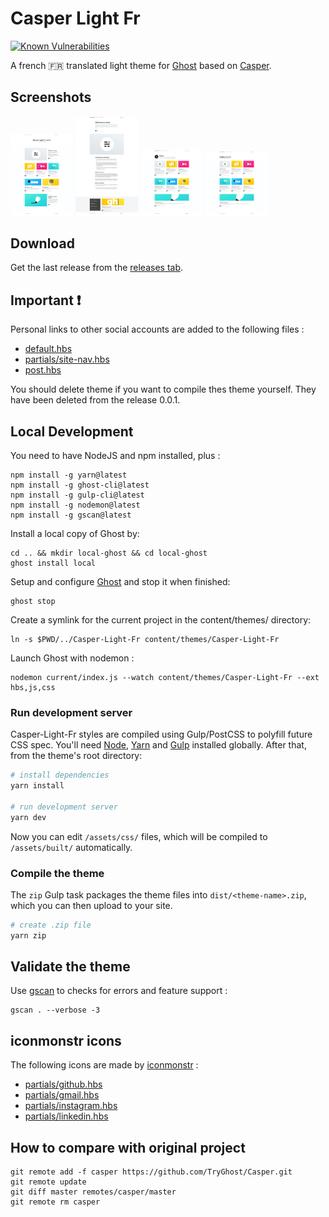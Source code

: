 # Casper Light Fr 

[![Known Vulnerabilities](https://snyk.io/test/github/ziedzaiem/Casper-Light-Fr/badge.svg?targetFile=package.json)](https://snyk.io/test/github/ziedzaiem/Casper-Light-Fr?targetFile=package.json)

A french 🇫🇷 translated light theme for [Ghost](http://github.com/tryghost/ghost/) based on [Casper](https://github.com/TryGhost/Casper).


## Screenshots

<img src="https://raw.githubusercontent.com/ziedzaiem/Casper-Light-Fr/master/Screenshots/homepage.png" width="100" alt="homepage.png" />

<img src="https://raw.githubusercontent.com/ziedzaiem/Casper-Light-Fr/master/Screenshots/post.png" width="100" alt="post.png" />

<img src="https://raw.githubusercontent.com/ziedzaiem/Casper-Light-Fr/master/Screenshots/author.png" width="100" alt="author.png" />

<img src="https://raw.githubusercontent.com/ziedzaiem/Casper-Light-Fr/master/Screenshots/tag.png" width="100" alt="tag.png" />

## Download

Get the last release from the [releases tab](https://github.com/ziedzaiem/Casper-Light-Fr/releases).

## Important ❗

Personal links to other social accounts are added to the following files :

- [default.hbs](default.hbs#L40)
- [partials/site-nav.hbs](partials/site-nav.hbs#L32)
- [post.hbs](post.hbs#L117)

You should delete theme if you want to compile thes theme yourself. They have been deleted from the release 0.0.1.

## Local Development

You need to have NodeJS and npm installed, plus :

```shell
npm install -g yarn@latest
npm install -g ghost-cli@latest
npm install -g gulp-cli@latest
npm install -g nodemon@latest
npm install -g gscan@latest
```

Install a local copy of Ghost by:

```shell
cd .. && mkdir local-ghost && cd local-ghost
ghost install local
```

Setup and configure [Ghost](http://localhost:2368/ghost/) and stop it when finished:

```shell
ghost stop
```

Create a symlink for the current project in the content/themes/ directory:

```shell
ln -s $PWD/../Casper-Light-Fr content/themes/Casper-Light-Fr
```

Launch Ghost with nodemon :

```shell
nodemon current/index.js --watch content/themes/Casper-Light-Fr --ext hbs,js,css
```

### Run development server

Casper-Light-Fr styles are compiled using Gulp/PostCSS to polyfill future CSS spec. You'll need [Node](https://nodejs.org/), [Yarn](https://yarnpkg.com/) and [Gulp](https://gulpjs.com) installed globally. After that, from the theme's root directory:

```bash
# install dependencies
yarn install

# run development server
yarn dev
```

Now you can edit `/assets/css/` files, which will be compiled to `/assets/built/` automatically.

### Compile the theme

The `zip` Gulp task packages the theme files into `dist/<theme-name>.zip`, which you can then upload to your site.

```bash
# create .zip file
yarn zip
```

## Validate the theme

Use [gscan](https://github.com/TryGhost/gscan) to checks for errors and feature support :

```
gscan . --verbose -3
```

## iconmonstr icons

The following icons are made by [iconmonstr](https://iconmonstr.com/) :

- [partials/github.hbs](partials/github.hbs)
- [partials/gmail.hbs](partials/gmail.hbs)
- [partials/instagram.hbs](partials/instagram.hbs)
- [partials/linkedin.hbs](partials/linkedin.hbs)


## How to compare with original project

```
git remote add -f casper https://github.com/TryGhost/Casper.git
git remote update
git diff master remotes/casper/master
git remote rm casper

```